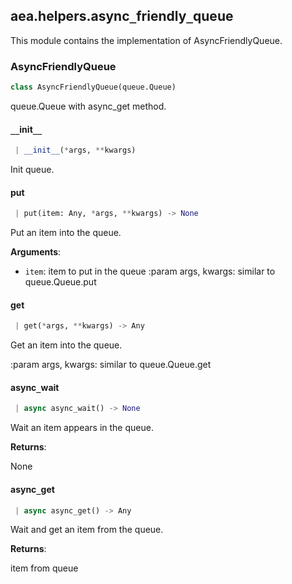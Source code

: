 <a name=".aea.helpers.async_friendly_queue"></a>
## aea.helpers.async`_`friendly`_`queue

This module contains the implementation of AsyncFriendlyQueue.

<a name=".aea.helpers.async_friendly_queue.AsyncFriendlyQueue"></a>
### AsyncFriendlyQueue

```python
class AsyncFriendlyQueue(queue.Queue)
```

queue.Queue with async_get method.

<a name=".aea.helpers.async_friendly_queue.AsyncFriendlyQueue.__init__"></a>
#### `__`init`__`

```python
 | __init__(*args, **kwargs)
```

Init queue.

<a name=".aea.helpers.async_friendly_queue.AsyncFriendlyQueue.put"></a>
#### put

```python
 | put(item: Any, *args, **kwargs) -> None
```

Put an item into the queue.

**Arguments**:

- `item`: item to put in the queue
:param args, kwargs: similar to queue.Queue.put

<a name=".aea.helpers.async_friendly_queue.AsyncFriendlyQueue.get"></a>
#### get

```python
 | get(*args, **kwargs) -> Any
```

Get an item into the queue.

:param args, kwargs: similar to queue.Queue.get

<a name=".aea.helpers.async_friendly_queue.AsyncFriendlyQueue.async_wait"></a>
#### async`_`wait

```python
 | async async_wait() -> None
```

Wait an item appears in the queue.

**Returns**:

None

<a name=".aea.helpers.async_friendly_queue.AsyncFriendlyQueue.async_get"></a>
#### async`_`get

```python
 | async async_get() -> Any
```

Wait and get an item from the queue.

**Returns**:

item from queue

